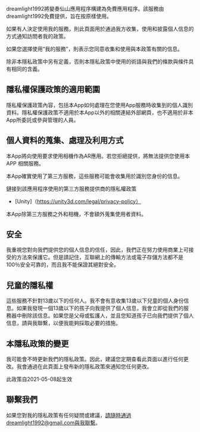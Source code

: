 dreamlight1992將變奏仙山應用程序構建為免費應用程序。該服務由dreamlight1992免費提供，旨在按原樣使用。

如果有人決定使用我的服務，則此頁面用於通過我方收集，使用和披露個人信息的方式通知訪問者我的政策。

如果您選擇使用“我的服務”，則表示您同意收集和使用與本政策有關的信息。

除非本隱私政策中另有定義，否則本隱私政策中使用的術語與我們的條款與條件具有相同的含義。

## 隱私權保護政策的適用範圍

隱私權保護政策內容，包括本App如何處理在您使用App服務時收集到的個人識別資料。隱私權保護政策不適用於本App以外的相關連結外部網頁，也不適用於非本App所委託或參與管理的人員。

## 個人資料的蒐集、處理及利用方式

本App將向使用要求使用相機作為AR應用。若您拒絕提供，將無法提供您使用本 APP 相關服務。

本App確實使用了第三方服務，這些服務可能會收集用於識別您身份的信息。

鏈接到該應用程序使用的第三方服務提供商的隱私權政策
* [Unity]（https://unity3d.com/legal/privacy-policy）

本App除第三方服務之外和相機，不會額外蒐集使用者資料。

## 安全

我重視您對向我們提供您的個人信息的信任，因此，我們正在努力使用商業上可接受的方法來保護它。但是請記住，互聯網上的傳輸方法或電子存儲方法都不是100％安全可靠的，而且我不能保證其絕對安全。

## 兒童的隱私權

這些服務不針對13歲以下的任何人。我不會有意收集13歲以下兒童的個人身份信息。如果我發現一個13歲以下的孩子向我提供了個人信息，我會立即從我們的服務器中刪除該信息。如果您是父母或監護人，並且您知道孩子已向我們提供了個人信息，請與我聯繫，以便我能夠採取必要的措施。

## 本隱私政策的變更

我可能會不時更新我們的隱私政策。因此，建議您定期查看此頁面以進行任何更改。我會通過在此頁面上發布新的隱私政策來通知您任何更改。

此政策自2021-05-08起生效

## 聯繫我們

如果您對我的隱私政策有任何疑問或建議，請隨時通過dreamlight1992@gmail.com與我聯繫。
